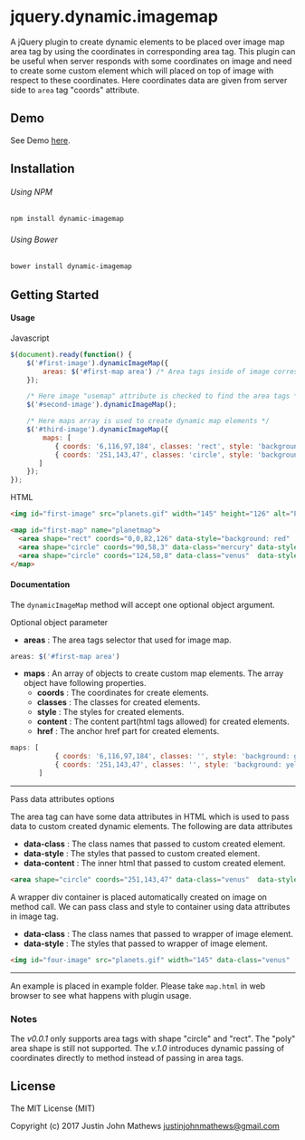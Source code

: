 # jquery.dynamic.imagemap
A jQuery plugin to create dynamic elements to be placed over image map area tag by using the coordinates in
corresponding area tag. This plugin can be useful when server responds with some coordinates on image and need to
create some custom element which will placed on top of image with respect to these coordinates. Here coordinates data
are given from server side to `area` tag "coords" attribute.

## Demo

See Demo [here](http://justin-john.github.io/jquery.dynamic.imagemap/#demo).

## Installation

###### Using NPM
```bash
npm install dynamic-imagemap
```
###### Using Bower
```bash
bower install dynamic-imagemap
```

## Getting Started

#### Usage
Javascript

```javascript
$(document).ready(function() {
	$('#first-image').dynamicImageMap({
        areas: $('#first-map area') /* Area tags inside of image corresponding map tag */
    });

    /* Here image "usemap" attribute is checked to find the area tags */
	$('#second-image').dynamicImageMap();

	/* Here maps array is used to create dynamic map elements */
	$('#third-image').dynamicImageMap({
		maps: [ 
		   { coords: '6,116,97,184', classes: 'rect', style: 'background: green', content: '<span>Rect</span>', href: '#' },
		   { coords: '251,143,47', classes: 'circle', style: 'background: yellow;text-align: center', content: '<span>Circle</span>' }
	   ]
	});
});
```

HTML

```html
<img id="first-image" src="planets.gif" width="145" height="126" alt="Planets" usemap="#planetmap">

<map id="first-map" name="planetmap">
  <area shape="rect" coords="0,0,82,126" data-style="background: red"  alt="Sun" href="sun.htm">
  <area shape="circle" coords="90,58,3" data-class="mercury" data-style="background: yellow" alt="Mercury" href="mercur.htm">
  <area shape="circle" coords="124,58,8" data-class="venus"  data-style="background: green" alt="Venus" href="venus.htm">
</map>
```

#### Documentation

 The `dynamicImageMap` method  will accept one optional object argument.

 Optional object parameter

- **areas** : The area tags selector that used for image map.
```javascript
areas: $('#first-map area')
```
- **maps** : An array of objects to create custom map elements. The array object  have following properties.
  * **coords** : The coordinates for create elements.
  * **classes** : The classes for created elements.
  * **style** : The styles for created elements.
  * **content** : The content part(html tags allowed) for created elements.
  * **href** : The anchor href part for created elements.
```javascript
maps: [ 
		   { coords: '6,116,97,184', classes: '', style: 'background: green', content: '<span>Rect</span>', href: '#' },
		   { coords: '251,143,47', classes: '', style: 'background: yellow;text-align: center', content: '<span>Circle</span>' }
	   ]
```
---
Pass data attributes options 

The area tag can have some data attributes in HTML which is used to pass data to custom created dynamic elements.
The following are data attributes

- **data-class** : The class names that passed to custom created element.
- **data-style** : The styles that passed to custom created element.
- **data-content** : The inner html that passed to custom created element.
```html
<area shape="circle" coords="251,143,47" data-class="venus"  data-style="background: blue" data-content="<b>Venus</b>" alt="Venus" href="venus.htm">
```
A wrapper div container is placed automatically created on image on method call. We can pass class and style to
container using data attributes in image tag.

- **data-class** : The class names that passed to wrapper of image element.
- **data-style** : The styles that passed to wrapper of image element.
```html
<img id="four-image" src="planets.gif" width="145" data-class="venus"  data-style="border: 1px solid #000"  height="126">
```
---
An example is placed in example folder. Please take `map.html` in web browser to see what happens with plugin usage.

### Notes

The *v0.0.1* only supports area tags with shape "circle" and "rect". The "poly" area shape is still not supported.
The *v.1.0* introduces dynamic passing of coordinates directly to method instead of passing in area tags.


## License

The MIT License (MIT)

Copyright (c) 2017 Justin John Mathews <justinjohnmathews@gmail.com>